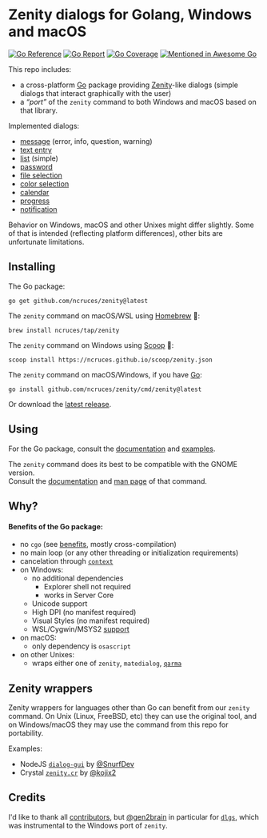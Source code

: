 # Zenity dialogs for Golang, Windows and macOS

[![Go Reference](https://pkg.go.dev/badge/image)](https://pkg.go.dev/github.com/ncruces/zenity)
[![Go Report](https://goreportcard.com/badge/github.com/ncruces/zenity)](https://goreportcard.com/report/github.com/ncruces/zenity)
[![Go Coverage](https://github.com/ncruces/zenity/wiki/coverage.svg)](https://raw.githack.com/wiki/ncruces/zenity/coverage.html)
[![Mentioned in Awesome Go](https://awesome.re/mentioned-badge.svg)](https://github.com/avelino/awesome-go)

This repo includes:
- a cross-platform [Go](https://go.dev/) package providing
[Zenity](https://help.gnome.org/users/zenity/stable/)-like dialogs
(simple dialogs that interact graphically with the user)
- a *“port”* of the `zenity` command to both Windows and macOS based on that library.

Implemented dialogs:
* [message](https://github.com/ncruces/zenity/wiki/Message-dialog) (error, info, question, warning)
* [text entry](https://github.com/ncruces/zenity/wiki/Text-entry-dialog)
* [list](https://github.com/ncruces/zenity/wiki/List-dialog) (simple)
* [password](https://github.com/ncruces/zenity/wiki/Password-dialog)
* [file selection](https://github.com/ncruces/zenity/wiki/File-selection-dialog)
* [color selection](https://github.com/ncruces/zenity/wiki/Color-selection-dialog)
* [calendar](https://github.com/ncruces/zenity/wiki/Calendar-dialog)
* [progress](https://github.com/ncruces/zenity/wiki/Progress-dialog)
* [notification](https://github.com/ncruces/zenity/wiki/Notification)

Behavior on Windows, macOS and other Unixes might differ slightly.
Some of that is intended (reflecting platform differences),
other bits are unfortunate limitations.

## Installing

The Go package:

    go get github.com/ncruces/zenity@latest

The `zenity` command on macOS/WSL using [Homebrew](https://brew.sh/) 🍺:

    brew install ncruces/tap/zenity

The `zenity` command on Windows using [Scoop](https://scoop.sh/) 🍨:

    scoop install https://ncruces.github.io/scoop/zenity.json

The `zenity` command on macOS/Windows, if you have [Go](https://go.dev/):

    go install github.com/ncruces/zenity/cmd/zenity@latest

Or download the [latest release](https://github.com/ncruces/zenity/releases/latest).

## Using

For the Go package, consult the [documentation](https://pkg.go.dev/github.com/ncruces/zenity#section-documentation)
and [examples](https://pkg.go.dev/github.com/ncruces/zenity#pkg-examples).

The `zenity` command does its best to be compatible with the GNOME version.\
Consult the [documentation](https://help.gnome.org/users/zenity/stable/)
and [man page](https://linux.die.net/man/1/zenity) of that command.

## Why?

#### Benefits of the Go package:

* no `cgo` (see [benefits](https://dave.cheney.net/2016/01/18/cgo-is-not-go), mostly cross-compilation)
* no main loop (or any other threading or initialization requirements)
* cancelation through [`context`](https://golang.org/pkg/context/)
* on Windows:
  * no additional dependencies
    * Explorer shell not required
    * works in Server Core
  * Unicode support
  * High DPI (no manifest required)
  * Visual Styles (no manifest required)
  * WSL/Cygwin/MSYS2 [support](https://github.com/ncruces/zenity/wiki/Zenity-for-WSL,-Cygwin,-MSYS2)
* on macOS:
  * only dependency is `osascript`
* on other Unixes:
  * wraps either one of `zenity`, `matedialog`, [`qarma`](https://github.com/luebking/qarma)

## Zenity wrappers

Zenity wrappers for languages other than Go can benefit from our `zenity` command. On Unix (Linux, FreeBSD, etc) they can use the original tool, and on Windows/macOS they may use the command from this repo for portability.

Examples:
- NodeJS [`dialog-gui`](https://github.com/SnurfDev/dialog-gui) by [@SnurfDev](https://github.com/SnurfDev/dialog-gui)
- Crystal [`zenity.cr`](https://github.com/kojix2/zenity.cr) by [@kojix2](https://github.com/kojix2/)

## Credits

I'd like to thank all [contributors](https://github.com/ncruces/zenity/graphs/contributors),
but [@gen2brain](https://github.com/gen2brain) in particular
for [`dlgs`](https://github.com/gen2brain/dlgs),
which was instrumental to the Windows port of `zenity`.
